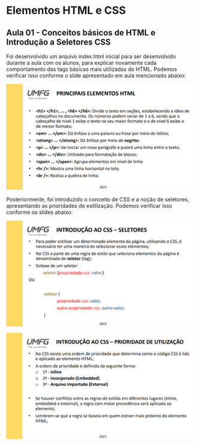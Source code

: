 # Elementos HTML e CSS

## Aula 01 - Conceitos básicos de HTML e Introdução a Seletores CSS

  Foi desenvolvido um arquivo index.html inicial para ser desenvolvido durante a aula com os alunos, para explicar novamente cada comportamento
das tags básicas mais utilizadas do HTML. Podemos verificar isso conforme o slide apresentado em aula mencionado abaixo:

![elementos-html](img/slide-elementos-html.PNG)

  Posteriormente, foi introduzido o conceito de CSS e a noção de seletores, apresentando as prioridades de estilização. Podemos verificar isso
conforme os slides abaixo:

![seletores-css](img/slide-seletores-css.PNG)

![prioridade-utilizacao](img/slide-prioridade-utilização.PNG)
